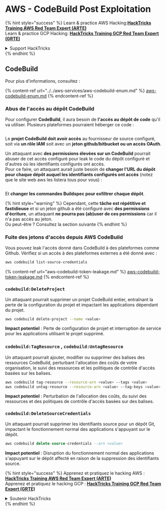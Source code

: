 # AWS - CodeBuild Post Exploitation

{% hint style="success" %}
Learn & practice AWS Hacking:<img src="../../../../.gitbook/assets/image (1).png" alt="" data-size="line">[**HackTricks Training AWS Red Team Expert (ARTE)**](https://training.hacktricks.xyz/courses/arte)<img src="../../../../.gitbook/assets/image (1).png" alt="" data-size="line">\
Learn & practice GCP Hacking: <img src="../../../../.gitbook/assets/image (2).png" alt="" data-size="line">[**HackTricks Training GCP Red Team Expert (GRTE)**<img src="../../../../.gitbook/assets/image (2).png" alt="" data-size="line">](https://training.hacktricks.xyz/courses/grte)

<details>

<summary>Support HackTricks</summary>

* Check the [**subscription plans**](https://github.com/sponsors/carlospolop)!
* **Join the** 💬 [**Discord group**](https://discord.gg/hRep4RUj7f) or the [**telegram group**](https://t.me/peass) or **follow** us on **Twitter** 🐦 [**@hacktricks\_live**](https://twitter.com/hacktricks\_live)**.**
* **Share hacking tricks by submitting PRs to the** [**HackTricks**](https://github.com/carlospolop/hacktricks) and [**HackTricks Cloud**](https://github.com/carlospolop/hacktricks-cloud) github repos.

</details>
{% endhint %}

## CodeBuild

Pour plus d'informations, consultez :

{% content-ref url="../../aws-services/aws-codebuild-enum.md" %}
[aws-codebuild-enum.md](../../aws-services/aws-codebuild-enum.md)
{% endcontent-ref %}

### Abus de l'accès au dépôt CodeBuild

Pour configurer **CodeBuild**, il aura besoin de **l'accès au dépôt de code** qu'il va utiliser. Plusieurs plateformes pourraient héberger ce code :

<figure><img src="../../../../.gitbook/assets/image (96).png" alt=""><figcaption></figcaption></figure>

Le **projet CodeBuild doit avoir accès** au fournisseur de source configuré, soit via **un rôle IAM** soit avec un **jeton github/bitbucket ou un accès OAuth**.

Un attaquant avec **des permissions élevées sur un CodeBuild** pourrait abuser de cet accès configuré pour leak le code du dépôt configuré et d'autres où les identifiants configurés ont accès.\
Pour ce faire, un attaquant aurait juste besoin de **changer l'URL du dépôt pour chaque dépôt auquel les identifiants configurés ont accès** (notez que le site web aws les listera tous pour vous) :

<figure><img src="../../../../.gitbook/assets/image (107).png" alt=""><figcaption></figcaption></figure>

Et **changer les commandes Buildspec pour exfiltrer chaque dépôt**.

{% hint style="warning" %}
Cependant, cette **tâche est répétitive et fastidieuse** et si un jeton github a été configuré avec **des permissions d'écriture**, un attaquant **ne pourra pas (ab)user de ces permissions** car il n'a pas accès au jeton.\
Ou peut-être ? Consultez la section suivante
{% endhint %}

### Fuite des jetons d'accès depuis AWS CodeBuild

Vous pouvez leak l'accès donné dans CodeBuild à des plateformes comme Github. Vérifiez si un accès à des plateformes externes a été donné avec :
```bash
aws codebuild list-source-credentials
```
{% content-ref url="aws-codebuild-token-leakage.md" %}
[aws-codebuild-token-leakage.md](aws-codebuild-token-leakage.md)
{% endcontent-ref %}

### `codebuild:DeleteProject`

Un attaquant pourrait supprimer un projet CodeBuild entier, entraînant la perte de la configuration du projet et impactant les applications dépendant du projet.
```bash
aws codebuild delete-project --name <value>
```
**Impact potentiel** : Perte de configuration de projet et interruption de service pour les applications utilisant le projet supprimé.

### `codebuild:TagResource` , `codebuild:UntagResource`

Un attaquant pourrait ajouter, modifier ou supprimer des balises des ressources CodeBuild, perturbant l'allocation des coûts de votre organisation, le suivi des ressources et les politiques de contrôle d'accès basées sur les balises.
```bash
aws codebuild tag-resource --resource-arn <value> --tags <value>
aws codebuild untag-resource --resource-arn <value> --tag-keys <value>
```
**Impact potentiel** : Perturbation de l'allocation des coûts, du suivi des ressources et des politiques de contrôle d'accès basées sur des balises.

### `codebuild:DeleteSourceCredentials`

Un attaquant pourrait supprimer les identifiants source pour un dépôt Git, impactant le fonctionnement normal des applications s'appuyant sur le dépôt.
```sql
aws codebuild delete-source-credentials --arn <value>
```
**Impact potentiel** : Disruption du fonctionnement normal des applications s'appuyant sur le dépôt affecté en raison de la suppression des identifiants source.

{% hint style="success" %}
Apprenez et pratiquez le hacking AWS :<img src="../../../../.gitbook/assets/image (1).png" alt="" data-size="line">[**HackTricks Training AWS Red Team Expert (ARTE)**](https://training.hacktricks.xyz/courses/arte)<img src="../../../../.gitbook/assets/image (1).png" alt="" data-size="line">\
Apprenez et pratiquez le hacking GCP : <img src="../../../../.gitbook/assets/image (2).png" alt="" data-size="line">[**HackTricks Training GCP Red Team Expert (GRTE)**<img src="../../../../.gitbook/assets/image (2).png" alt="" data-size="line">](https://training.hacktricks.xyz/courses/grte)

<details>

<summary>Soutenir HackTricks</summary>

* Consultez les [**plans d'abonnement**](https://github.com/sponsors/carlospolop) !
* **Rejoignez le** 💬 [**groupe Discord**](https://discord.gg/hRep4RUj7f) ou le [**groupe telegram**](https://t.me/peass) ou **suivez-nous sur** **Twitter** 🐦 [**@hacktricks\_live**](https://twitter.com/hacktricks\_live)**.**
* **Partagez des astuces de hacking en soumettant des PRs aux** [**HackTricks**](https://github.com/carlospolop/hacktricks) et [**HackTricks Cloud**](https://github.com/carlospolop/hacktricks-cloud) dépôts github.

</details>
{% endhint %}
